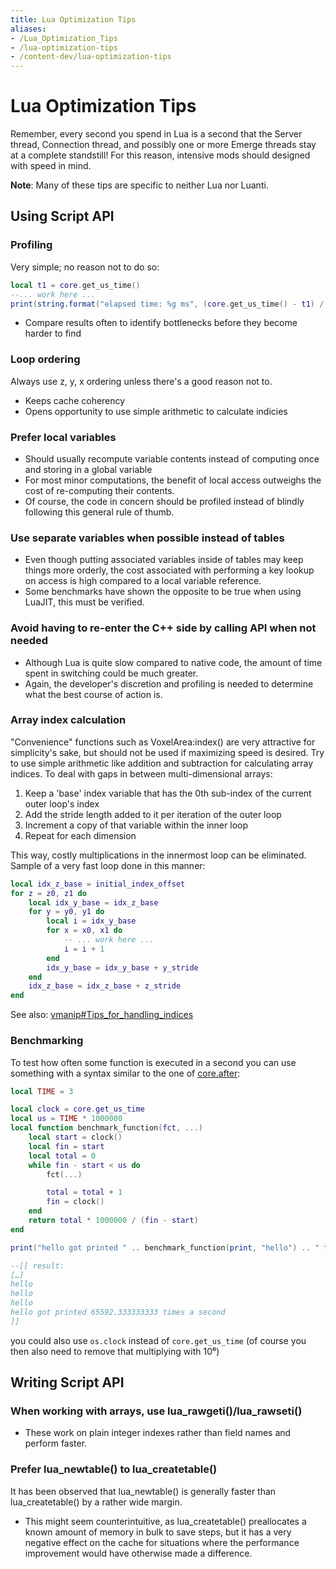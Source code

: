 ```yaml
---
title: Lua Optimization Tips
aliases:
- /Lua_Optimization_Tips
- /lua-optimization-tips
- /content-dev/lua-optimization-tips
---
```


# Lua Optimization Tips
Remember, every second you spend in Lua is a second that the Server thread, Connection thread, and possibly one or more Emerge threads stay at a complete standstill! For this reason, intensive mods should designed with speed in mind.

**Note**: Many of these tips are specific to neither Lua nor Luanti.

Using Script API
----------------

### Profiling

Very simple; no reason not to do so:

```lua
local t1 = core.get_us_time()
--... work here ...
print(string.format("elapsed time: %g ms", (core.get_us_time() - t1) / 1000))
```


* Compare results often to identify bottlenecks before they become harder to find

### Loop ordering

Always use z, y, x ordering unless there's a good reason not to.

* Keeps cache coherency
* Opens opportunity to use simple arithmetic to calculate indicies

### Prefer local variables

* Should usually recompute variable contents instead of computing once and storing in a global variable
* For most minor computations, the benefit of local access outweighs the cost of re-computing their contents.
* Of course, the code in concern should be profiled instead of blindly following this general rule of thumb.

### Use separate variables when possible instead of tables

* Even though putting associated variables inside of tables may keep things more orderly, the cost associated with performing a key lookup on access is high compared to a local variable reference.
* Some benchmarks have shown the opposite to be true when using LuaJIT, this must be verified.

### Avoid having to re-enter the C++ side by calling API when not needed

* Although Lua is quite slow compared to native code, the amount of time spent in switching could be much greater.
* Again, the developer's discretion and profiling is needed to determine what the best course of action is.

### Array index calculation

"Convenience" functions such as VoxelArea:index() are very attractive for simplicity's sake, but should not be used if maximizing speed is desired.
Try to use simple arithmetic like addition and subtraction for calculating array indices.
To deal with gaps in between multi-dimensional arrays:

1.  Keep a 'base' index variable that has the 0th sub-index of the current outer loop's index
2.  Add the stride length added to it per iteration of the outer loop
3.  Increment a copy of that variable within the inner loop
4.  Repeat for each dimension

This way, costly multiplications in the innermost loop can be eliminated.
Sample of a very fast loop done in this manner:

```lua
local idx_z_base = initial_index_offset
for z = z0, z1 do
	local idx_y_base = idx_z_base
	for y = y0, y1 do
		local i = idx_y_base
		for x = x0, x1 do
			-- ... work here ...
			i = i + 1
		end
		idx_y_base = idx_y_base + y_stride
	end
	idx_z_base = idx_z_base + z_stride
end
```



See also: [vmanip#Tips\_for\_handling\_indices](/vmanip#Tips_for_handling_indices "vmanip")

### Benchmarking

To test how often some function is executed in a second you can use something with a syntax similar to the one of [core.after](/index.php?title=minetest.after&action=edit&redlink=1 "core.after (page does not exist)"):

```lua
local TIME = 3

local clock = core.get_us_time
local us = TIME * 1000000
local function benchmark_function(fct, ...)
	local start = clock()
	local fin = start
	local total = 0
	while fin - start < us do
		fct(...)

		total = total + 1
		fin = clock()
	end
	return total * 1000000 / (fin - start)
end

print("hello got printed " .. benchmark_function(print, "hello") .. " times a second")

--[[ result:
[…]
hello
hello
hello
hello got printed 65592.333333333 times a second
]]
```


you could also use `os.clock` instead of `core.get_us_time` (of course you then also need to remove that multiplying with 10⁶)

Writing Script API
------------------

### When working with arrays, use lua\_rawgeti()/lua\_rawseti()

* These work on plain integer indexes rather than field names and perform faster.

### Prefer lua\_newtable() to lua\_createtable()

It has been observed that lua\_newtable() is generally faster than lua\_createtable() by a rather wide margin.

* This might seem counterintuitive, as lua\_createtable() preallocates a known amount of memory in bulk to save steps, but it has a very negative effect on the cache for situations where the performance improvement would have otherwise made a difference.